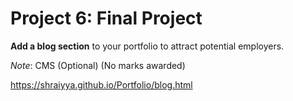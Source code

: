 # Project 6: Final Project

**Add a blog section** to your portfolio to attract potential employers.

_Note_: CMS (Optional) (No marks awarded)

https://shraiyya.github.io/Portfolio/blog.html
